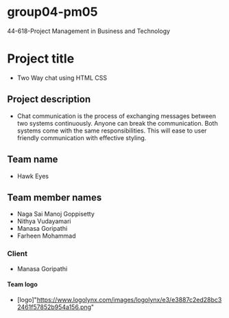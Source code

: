 # group04-pm05
44-618-Project Management in Business and Technology

 # Project title
 - Two Way chat using HTML CSS
 ## Project description 
 - Chat communication is the process of exchanging messages between two systems continuously. Anyone can break the communication. Both systems come with the same responsibilities. This will ease to user friendly communication with effective styling.
 ## Team name 
 - Hawk Eyes
 ## Team member names 
 - Naga Sai Manoj Goppisetty
 - Nithya Vudayamari
 - Manasa Goripathi
 - Farheen Mohammad
 ### Client 
 - Manasa Goripathi
 #### Team logo
 - [logo]"https://www.logolynx.com/images/logolynx/e3/e3887c2ed28bc32461f57852b954a156.png"
